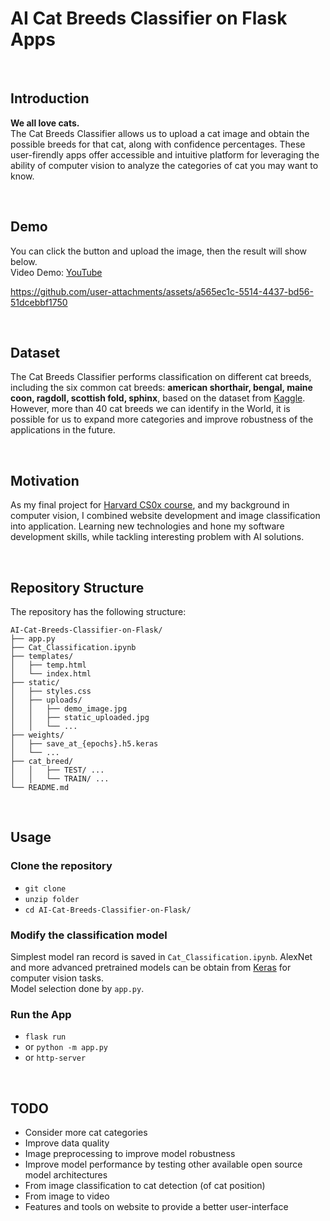 # AI Cat Breeds Classifier on Flask Apps  

  
<br/>

## Introduction

**We all love cats.**  
The Cat Breeds Classifier allows us to upload a cat image and obtain the possible breeds for that cat, along with confidence percentages. These user-firendly apps offer accessible and intuitive platform for leveraging the ability of computer vision to analyze the categories of cat you may want to know.

<br/>

## Demo
You can click the button and upload the image, then the result will show below.  
Video Demo:  [YouTube](https://youtu.be/Ouw5TsYeAEA)

https://github.com/user-attachments/assets/a565ec1c-5514-4437-bd56-51dcebbf1750




<br/>

## Dataset

The Cat Breeds Classifier performs classification on different cat breeds, including the six common cat breeds: **american shorthair, bengal, maine coon, ragdoll, scottish fold, sphinx**, based on the dataset from [Kaggle](https://www.kaggle.com/datasets/solothok/cat-breed/data). However, more than 40 cat breeds we can identify in the World, it is possible for us to expand more categories and improve robustness of the applications in the future.

<br/>

## Motivation

As my final project for [Harvard CS0x course](https://pll.harvard.edu/course/cs50-introduction-computer-science), and my background in computer vision, I combined website development and image classification into application. Learning new technologies and hone my software development skills, while tackling interesting problem with AI solutions.

<br/>

## Repository Structure

The repository has the following structure:

```
AI-Cat-Breeds-Classifier-on-Flask/
├── app.py
├── Cat_Classification.ipynb
├── templates/
│   ├── temp.html
│   └── index.html
├── static/
│   ├── styles.css
│   ├── uploads/
│   │   ├── demo_image.jpg
│   │   ├── static_uploaded.jpg
│   │   └── ...
├── weights/
│   ├── save_at_{epochs}.h5.keras
│   └── ...
├── cat_breed/
│   │   ├── TEST/ ...
│   │   └── TRAIN/ ...
└── README.md
```

<br/>

## Usage

### Clone the repository

- ``git clone``
- ``unzip folder``
- ``cd AI-Cat-Breeds-Classifier-on-Flask/``

### Modify the classification model
Simplest model ran record is saved in ``Cat_Classification.ipynb``. AlexNet and more advanced pretrained models can be obtain from [Keras](https://keras.io/api/applications/) for computer vision tasks.  
Model selection done by ``app.py``.

### Run the App
- ``flask run``
- or ``python -m app.py``
- or ``http-server``

<br/>

## TODO

- Consider more cat categories 
- Improve data quality
- Image preprocessing to improve model robustness
- Improve model performance by testing other available open source model architectures
- From image classification to cat detection (of cat position)
- From image to video
- Features and tools on website to provide a better user-interface


